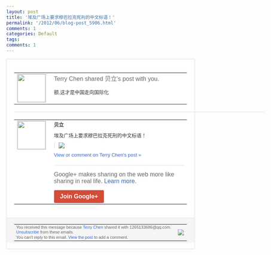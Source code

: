 ```yaml
---
layout: post
title: '埃及广场上要求穆巴拉克死刑的中文标语！'
permalink: '/2012/06/blog-post_5906.html'
comments: 1
categories: Default
tags: 
comments: 1
---
```

<div style="border:solid 1px #dfdfdf;color:#686868;font:13px Arial"><div style="background-color:#fff;padding:20px;"><table cellpadding="0" cellspacing="0"><tr><td style="padding-right:15px;vertical-align:top"><a href="https://plus.google.com/_/notifications/ngemlink?&amp;emid=CMjo3deWsbACFcXH3AodxlUAAA&amp;path=%2F108643996575278738906&amp;dt=1338695856128"><img height="75" src="https://lh3.googleusercontent.com/-KKRGTyJ5Bl0/AAAAAAAAAAI/AAAAAAAAEEY/jllxqER5dCk/s75-c-k-a/photo.jpg" style="border:solid 1px #cccccc;" width="75"/></a></td><td style="width:578px;color:#333;font:13px Arial;vertical-align:top;"><div style="color:#686868;font:16px Arial;;padding-bottom:15px">Terry Chen shared 贝立's post with you.</div><div style="padding-bottom:10px">额,这才是中国走向国际化</div></td></tr></table><div style="margin:20px 0;border-bottom:solid 1px #dfdfdf;width:670px;"></div><table cellpadding="0" cellspacing="0"><tr><td style="padding-right:15px;vertical-align:top"><a href="https://plus.google.com/_/notifications/ngemlink?&amp;emid=CMjo3deWsbACFcXH3AodxlUAAA&amp;path=%2F107919448256984307579&amp;dt=1338695856128"><img height="75" src="https://lh5.googleusercontent.com/-OoIXfhRcy0Q/AAAAAAAAAAI/AAAAAAAAD6Q/_uEK5eGfxzw/s75-c-k-a/photo.jpg" style="border:solid 1px #cccccc;" width="75"/></a></td><td style="width:578px;color:#333;font:13px Arial;vertical-align:top;"><div style="font-weight:bold;padding-bottom:10px">贝立</div><div style="padding-bottom:10px">埃及广场上要求穆巴拉克死刑的中文标语！</div><div style="margin-bottom:10px;padding-left:10px; border-left:2px solid #EAEAEA"><span style="margin-right:5px"><a href="https://plus.google.com/_/notifications/ngemlink?&amp;emid=CMjo3deWsbACFcXH3AodxlUAAA&amp;path=%2F108643996575278738906%2Fposts%2FhPLEEUXaU9q%3Fgpinv%3DAMIXal_Zvd2v0Q7j3183NvRKiKEHVBPLshBPwD2uur2AlJWHzzDU9qJZIKATrzUpOzkWGYBAPm_1z4oL1JFKpTci39147iSjYee2CmXfrSx4C9x1IIosNv0&amp;dt=1338695856128" style="zSoyz;"><img border="0" src="https://lh4.googleusercontent.com/-6YHRqPQDUnI/T8rcVLSFWdI/AAAAAAAAIkA/N6f6VfGQ3QI/w160/120602204623_protesters_304x171_afp%255B1%255D.jpg" style="max-height:200px;max-width:275px"/></a></span></div><a href="https://plus.google.com/_/notifications/ngemlink?&amp;emid=CMjo3deWsbACFcXH3AodxlUAAA&amp;path=%2F108643996575278738906%2Fposts%2FhPLEEUXaU9q%3Fgpinv%3DAMIXal_Zvd2v0Q7j3183NvRKiKEHVBPLshBPwD2uur2AlJWHzzDU9qJZIKATrzUpOzkWGYBAPm_1z4oL1JFKpTci39147iSjYee2CmXfrSx4C9x1IIosNv0&amp;dt=1338695856128" style="color:#3366CC;text-decoration:none;">View or comment on Terry Chen's post »</a><div style="margin-top:20px;border-top:solid 1px #dfdfdf"><div style="padding:15px 0;color:#686868;font:16px Arial;">Google+ makes sharing on the web more like sharing in real life. <a href="http://www.google.com/+/learnmore/" style="color:#3366CC;text-decoration:none;">Learn more</a>.</div><a href="https://plus.google.com/_/notifications/ngemlink?&amp;emid=CMjo3deWsbACFcXH3AodxlUAAA&amp;path=%2F%3Fgpinv%3DAMIXal_Zvd2v0Q7j3183NvRKiKEHVBPLshBPwD2uur2AlJWHzzDU9qJZIKATrzUpOzkWGYBAPm_1z4oL1JFKpTci39147iSjYee2CmXfrSx4C9x1IIosNv0&amp;dt=1338695856128" style="display:inline-block;padding:7px 15px;background-color:#d44b38; color:#fff;font-size:16px; font-weight:bold;border-radius:2px;border:solid 1px #c43b28; white-space:nowrap;text-decoration:none">Join Google+</a></div></td></tr></table></div><div style="border-top:solid 1px #dfdfdf;padding:0 20px; background-color:#f5f5f5"><table cellpadding="0" cellspacing="0" style="height:50px"><tbody><tr><td style="vertical-align:middle;width:100%; color:#636363;font:11px Arial; line-height:120%">You received this message because <a href="https://plus.google.com/_/notifications/ngemlink?&amp;emid=CMjo3deWsbACFcXH3AodxlUAAA&amp;path=%2F108643996575278738906%3Fgpinv%3DAMIXal_Zvd2v0Q7j3183NvRKiKEHVBPLshBPwD2uur2AlJWHzzDU9qJZIKATrzUpOzkWGYBAPm_1z4oL1JFKpTci39147iSjYee2CmXfrSx4C9x1IIosNv0&amp;dt=1338695856128" style="color:#3366CC;text-decoration:none;">Terry Chen</a> shared it with 1265133686@qq.com. <a href="https://plus.google.com/_/notifications/ngemlink?&amp;emid=CMjo3deWsbACFcXH3AodxlUAAA&amp;path=%2F_%2Fnonplus%2Femailsettings%3Fgpinv%3DAMIXal_Zvd2v0Q7j3183NvRKiKEHVBPLshBPwD2uur2AlJWHzzDU9qJZIKATrzUpOzkWGYBAPm_1z4oL1JFKpTci39147iSjYee2CmXfrSx4C9x1IIosNv0%26est%3DADH5u8WT-5Nl4uZRQZK0UiymNST1QB6OItXYGhamSJeM7v30EVwFyxeIWpMgc71a0yYVNMj9YROeVq04IP19I58bdvD134iPTpXxGPtclBA5AFzLU_YtaUllIDrzL5MpIYMqppGsaY_y&amp;dt=1338695856128" style="color:#3366CC;text-decoration:none;">Unsubscribe</a> from these emails.<br/>You can't reply to this email. <a href="https://plus.google.com/_/notifications/ngemlink?&amp;emid=CMjo3deWsbACFcXH3AodxlUAAA&amp;path=%2F108643996575278738906%2Fposts%2FhPLEEUXaU9q%3Fgpinv%3DAMIXal_Zvd2v0Q7j3183NvRKiKEHVBPLshBPwD2uur2AlJWHzzDU9qJZIKATrzUpOzkWGYBAPm_1z4oL1JFKpTci39147iSjYee2CmXfrSx4C9x1IIosNv0&amp;dt=1338695856128" style="color:#3366CC;text-decoration:none;">View the post</a> to add a comment.<br/></td><td><img src="https://ssl.gstatic.com/s2/oz/images/notifications/logo/google-plus-6617a72bb36cc548861652780c9e6ff1.png"/></td></tr></tbody></table></div></div>